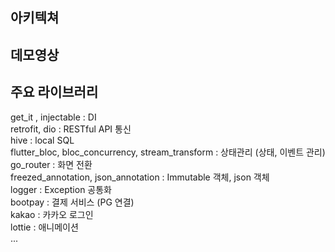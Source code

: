 ## 아키텍쳐

## 데모영상

## 주요 라이브러리
get_it , injectable : DI
<br> retrofit, dio : RESTful API 통신 
<br> hive : local SQL
<br> flutter_bloc, bloc_concurrency, stream_transform : 상태관리 (상태, 이벤트 관리)
<br> go_router : 화면 전환
<br> freezed_annotation, json_annotation : Immutable 객체, json 객체
<br> logger : Exception 공통화
<br> bootpay : 결제 서비스 (PG 연결)
<br> kakao : 카카오 로그인
<br> lottie : 애니메이션
<br> ...

